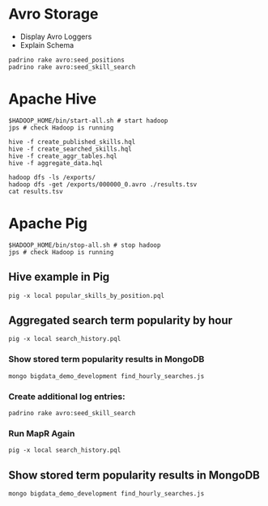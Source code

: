 # Avro Storage

* Display Avro Loggers
* Explain Schema

```
padrino rake avro:seed_positions
padrino rake avro:seed_skill_search
```

# Apache Hive

```
$HADOOP_HOME/bin/start-all.sh # start hadoop
jps # check Hadoop is running

hive -f create_published_skills.hql
hive -f create_searched_skills.hql
hive -f create_aggr_tables.hql
hive -f aggregate_data.hql

hadoop dfs -ls /exports/
hadoop dfs -get /exports/000000_0.avro ./results.tsv
cat results.tsv
```

# Apache Pig

```
$HADOOP_HOME/bin/stop-all.sh # stop hadoop
jps # check Hadoop is running
```

## Hive example in Pig

```
pig -x local popular_skills_by_position.pql
```

## Aggregated search term popularity by hour

```
pig -x local search_history.pql
```

### Show stored term popularity results in MongoDB

```
mongo bigdata_demo_development find_hourly_searches.js
```

### Create additional log entries:

```
padrino rake avro:seed_skill_search
```

### Run MapR Again

```
pig -x local search_history.pql
```

## Show stored term popularity results in MongoDB

```
mongo bigdata_demo_development find_hourly_searches.js
```